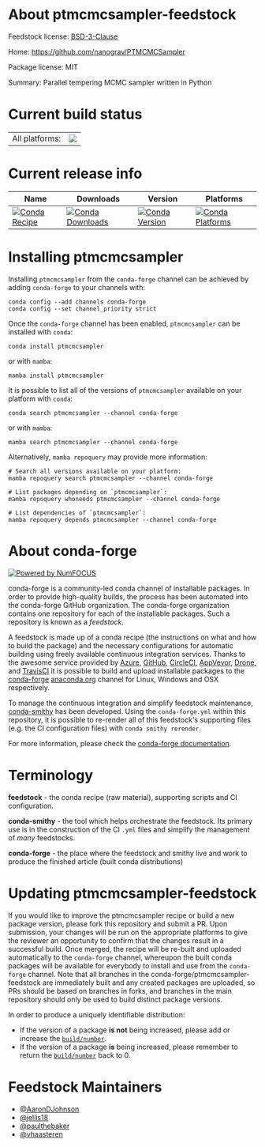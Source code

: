 About ptmcmcsampler-feedstock
=============================

Feedstock license: [BSD-3-Clause](https://github.com/conda-forge/ptmcmcsampler-feedstock/blob/main/LICENSE.txt)

Home: https://github.com/nanograv/PTMCMCSampler

Package license: MIT

Summary: Parallel tempering MCMC sampler written in Python

Current build status
====================


<table><tr><td>All platforms:</td>
    <td>
      <a href="https://dev.azure.com/conda-forge/feedstock-builds/_build/latest?definitionId=12243&branchName=main">
        <img src="https://dev.azure.com/conda-forge/feedstock-builds/_apis/build/status/ptmcmcsampler-feedstock?branchName=main">
      </a>
    </td>
  </tr>
</table>

Current release info
====================

| Name | Downloads | Version | Platforms |
| --- | --- | --- | --- |
| [![Conda Recipe](https://img.shields.io/badge/recipe-ptmcmcsampler-green.svg)](https://anaconda.org/conda-forge/ptmcmcsampler) | [![Conda Downloads](https://img.shields.io/conda/dn/conda-forge/ptmcmcsampler.svg)](https://anaconda.org/conda-forge/ptmcmcsampler) | [![Conda Version](https://img.shields.io/conda/vn/conda-forge/ptmcmcsampler.svg)](https://anaconda.org/conda-forge/ptmcmcsampler) | [![Conda Platforms](https://img.shields.io/conda/pn/conda-forge/ptmcmcsampler.svg)](https://anaconda.org/conda-forge/ptmcmcsampler) |

Installing ptmcmcsampler
========================

Installing `ptmcmcsampler` from the `conda-forge` channel can be achieved by adding `conda-forge` to your channels with:

```
conda config --add channels conda-forge
conda config --set channel_priority strict
```

Once the `conda-forge` channel has been enabled, `ptmcmcsampler` can be installed with `conda`:

```
conda install ptmcmcsampler
```

or with `mamba`:

```
mamba install ptmcmcsampler
```

It is possible to list all of the versions of `ptmcmcsampler` available on your platform with `conda`:

```
conda search ptmcmcsampler --channel conda-forge
```

or with `mamba`:

```
mamba search ptmcmcsampler --channel conda-forge
```

Alternatively, `mamba repoquery` may provide more information:

```
# Search all versions available on your platform:
mamba repoquery search ptmcmcsampler --channel conda-forge

# List packages depending on `ptmcmcsampler`:
mamba repoquery whoneeds ptmcmcsampler --channel conda-forge

# List dependencies of `ptmcmcsampler`:
mamba repoquery depends ptmcmcsampler --channel conda-forge
```


About conda-forge
=================

[![Powered by
NumFOCUS](https://img.shields.io/badge/powered%20by-NumFOCUS-orange.svg?style=flat&colorA=E1523D&colorB=007D8A)](https://numfocus.org)

conda-forge is a community-led conda channel of installable packages.
In order to provide high-quality builds, the process has been automated into the
conda-forge GitHub organization. The conda-forge organization contains one repository
for each of the installable packages. Such a repository is known as a *feedstock*.

A feedstock is made up of a conda recipe (the instructions on what and how to build
the package) and the necessary configurations for automatic building using freely
available continuous integration services. Thanks to the awesome service provided by
[Azure](https://azure.microsoft.com/en-us/services/devops/), [GitHub](https://github.com/),
[CircleCI](https://circleci.com/), [AppVeyor](https://www.appveyor.com/),
[Drone](https://cloud.drone.io/welcome), and [TravisCI](https://travis-ci.com/)
it is possible to build and upload installable packages to the
[conda-forge](https://anaconda.org/conda-forge) [anaconda.org](https://anaconda.org/)
channel for Linux, Windows and OSX respectively.

To manage the continuous integration and simplify feedstock maintenance,
[conda-smithy](https://github.com/conda-forge/conda-smithy) has been developed.
Using the ``conda-forge.yml`` within this repository, it is possible to re-render all of
this feedstock's supporting files (e.g. the CI configuration files) with ``conda smithy rerender``.

For more information, please check the [conda-forge documentation](https://conda-forge.org/docs/).

Terminology
===========

**feedstock** - the conda recipe (raw material), supporting scripts and CI configuration.

**conda-smithy** - the tool which helps orchestrate the feedstock.
                   Its primary use is in the construction of the CI ``.yml`` files
                   and simplify the management of *many* feedstocks.

**conda-forge** - the place where the feedstock and smithy live and work to
                  produce the finished article (built conda distributions)


Updating ptmcmcsampler-feedstock
================================

If you would like to improve the ptmcmcsampler recipe or build a new
package version, please fork this repository and submit a PR. Upon submission,
your changes will be run on the appropriate platforms to give the reviewer an
opportunity to confirm that the changes result in a successful build. Once
merged, the recipe will be re-built and uploaded automatically to the
`conda-forge` channel, whereupon the built conda packages will be available for
everybody to install and use from the `conda-forge` channel.
Note that all branches in the conda-forge/ptmcmcsampler-feedstock are
immediately built and any created packages are uploaded, so PRs should be based
on branches in forks, and branches in the main repository should only be used to
build distinct package versions.

In order to produce a uniquely identifiable distribution:
 * If the version of a package **is not** being increased, please add or increase
   the [``build/number``](https://docs.conda.io/projects/conda-build/en/latest/resources/define-metadata.html#build-number-and-string).
 * If the version of a package **is** being increased, please remember to return
   the [``build/number``](https://docs.conda.io/projects/conda-build/en/latest/resources/define-metadata.html#build-number-and-string)
   back to 0.

Feedstock Maintainers
=====================

* [@AaronDJohnson](https://github.com/AaronDJohnson/)
* [@jellis18](https://github.com/jellis18/)
* [@paulthebaker](https://github.com/paulthebaker/)
* [@vhaasteren](https://github.com/vhaasteren/)


